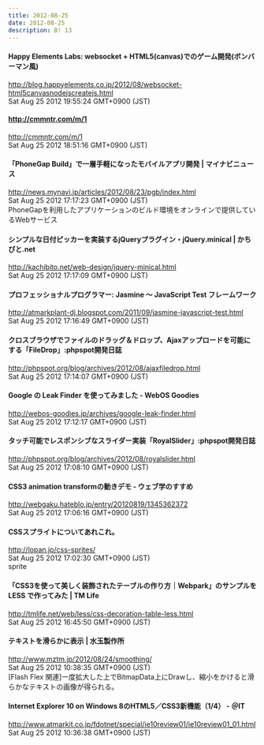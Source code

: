 ```yaml
---
title: 2012-08-25
date: 2012-08-25
description: B! 13
---
```


#### Happy Elements Labs: websocket + HTML5(canvas)でのゲーム開発(ボンバーマン風)
http://blog.happyelements.co.jp/2012/08/websocket-html5canvasnodejscreatejs.html<br>
Sat Aug 25 2012 19:55:24 GMT+0900 (JST)<br>


#### http://cmmntr.com/m/1
http://cmmntr.com/m/1<br>
Sat Aug 25 2012 18:51:16 GMT+0900 (JST)<br>


#### 「PhoneGap Build」で一層手軽になったモバイルアプリ開発 | マイナビニュース
http://news.mynavi.jp/articles/2012/08/23/pgb/index.html<br>
Sat Aug 25 2012 17:17:23 GMT+0900 (JST)<br>
PhoneGapを利用したアプリケーションのビルド環境をオンラインで提供しているWebサービス


#### シンプルな日付ピッカーを実装するjQueryプラグイン・jQuery.minical | かちびと.net
http://kachibito.net/web-design/jquery-minical.html<br>
Sat Aug 25 2012 17:17:09 GMT+0900 (JST)<br>


#### プロフェッショナルプログラマー: Jasmine ～ JavaScript Test フレームワーク
http://atmarkplant-dj.blogspot.com/2011/09/jasmine-javascript-test.html<br>
Sat Aug 25 2012 17:16:49 GMT+0900 (JST)<br>


#### クロスブラウザでファイルのドラッグ＆ドロップ、Ajaxアップロードを可能にする「FileDrop」:phpspot開発日誌
http://phpspot.org/blog/archives/2012/08/ajaxfiledrop.html<br>
Sat Aug 25 2012 17:14:07 GMT+0900 (JST)<br>


#### Google の Leak Finder を使ってみました - WebOS Goodies
http://webos-goodies.jp/archives/google-leak-finder.html<br>
Sat Aug 25 2012 17:12:17 GMT+0900 (JST)<br>


#### タッチ可能でレスポンシブなスライダー実装「RoyalSlider」:phpspot開発日誌
http://phpspot.org/blog/archives/2012/08/royalslider.html<br>
Sat Aug 25 2012 17:08:10 GMT+0900 (JST)<br>


#### CSS3 animation transformの動きデモ - ウェブ学のすすめ
http://webgaku.hateblo.jp/entry/20120819/1345362372<br>
Sat Aug 25 2012 17:06:16 GMT+0900 (JST)<br>


#### CSSスプライトについてあれこれ。
http://lopan.jp/css-sprites/<br>
Sat Aug 25 2012 17:02:30 GMT+0900 (JST)<br>
sprite


#### 「CSS3を使って美しく装飾されたテーブルの作り方｜Webpark」のサンプルを LESS で作ってみた | TM Life
http://tmlife.net/web/less/css-decoration-table-less.html<br>
Sat Aug 25 2012 16:45:50 GMT+0900 (JST)<br>


#### テキストを滑らかに表示 | 水玉製作所
http://www.mztm.jp/2012/08/24/smoothing/<br>
Sat Aug 25 2012 10:38:35 GMT+0900 (JST)<br>
[Flash Flex 関連]一度拡大した上でBitmapData上にDrawし、縮小をかけると滑らかなテキストの画像が得られる。


#### Internet Explorer 10 on Windows 8のHTML5／CSS3新機能（1/4） - ＠IT
http://www.atmarkit.co.jp/fdotnet/special/ie10review01/ie10review01_01.html<br>
Sat Aug 25 2012 10:36:38 GMT+0900 (JST)<br>


